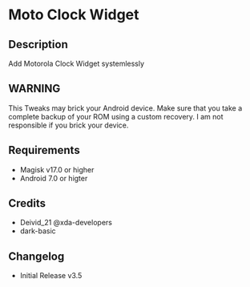 # Moto Clock Widget

## Description
Add Motorola Clock Widget systemlessly

## WARNING
This Tweaks may brick your Android device. Make sure that you take a complete backup of your ROM using a custom recovery. 
I am not responsible if you brick your device.

## Requirements
* Magisk v17.0 or higher
* Android 7.0 or higter

## Credits
* Deivid_21 @xda-developers
* dark-basic

## Changelog 
* Initial Release v3.5

   

